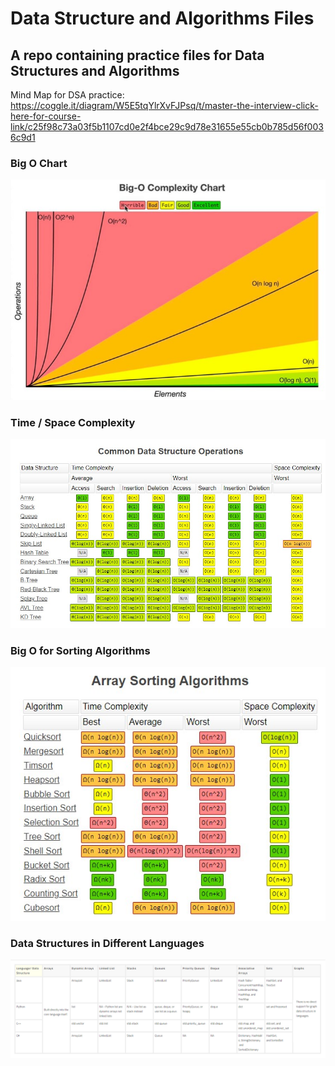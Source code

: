 # Data Structure and Algorithms Files
## A repo containing practice files for Data Structures and Algorithms

Mind Map for DSA practice: https://coggle.it/diagram/W5E5tqYlrXvFJPsq/t/master-the-interview-click-here-for-course-link/c25f98c73a03f5b1107cd0e2f4bce29c9d78e31655e55cb0b785d56f0036c9d1

### Big O Chart
![Big O Chart](images/big_O_chart.jpg)

### Time / Space Complexity
![Time and Space Complexity](images/big_O_dsa.jpg)
### Big O for Sorting Algorithms
![Big O for Sorting Algorithms](images/big_O_sorting_algos.jpg)

### Data Structures in Different Languages
![Data Structures in Different Languages](images/datastructures_lang_chart.png)
